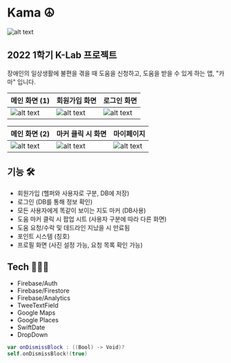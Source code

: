 # Kama ☮️
![alt text](https://user-images.githubusercontent.com/68496759/182043471-60065684-0be4-45f7-93ba-0bf1d770384d.png)

## 2022 1학기 K-Lab 프로젝트

장애인의 일상생활에 불편을 겪을 때 도움을 신청하고, 도움을 받을 수 있게 하는 앱, "카마" 입니다.


| 메인 화면 (1)   | 회원가입 화면       |  로그인 화면    |
| ------------- | ------------- | ------------- |
| ![alt text](https://user-images.githubusercontent.com/68496759/182044289-b2e516d2-a784-4069-9643-31794f5d64b4.png)  | ![alt text](https://user-images.githubusercontent.com/68496759/182044291-70f50b8c-7025-4b39-82c1-e17788dba357.png)  | ![alt text](https://user-images.githubusercontent.com/68496759/182044296-bf0c0d1d-1bee-4cef-89b6-a81147235b75.png)  |

| 메인 화면 (2)  | 마커 클릭 시 화면 | 마이페이지 |
| ------------- | ------------- | ------------- |
| ![alt text](https://user-images.githubusercontent.com/68496759/182044297-bac36cf1-7c05-4070-b651-5f1bf585cc95.png)  | ![alt text](https://user-images.githubusercontent.com/68496759/182044301-2629acba-895f-4f15-9980-168af604f12d.png)  | ![alt text](https://user-images.githubusercontent.com/68496759/182044303-4715b247-4939-4042-a995-292e3790ddaa.png) |

## 기능 🛠

- 회원가입 (헬퍼와 사용자로 구분, DB에 저장) 
- 로그인 (DB를 통해 정보 확인)
- 모든 사용자에게 똑같이 보이는 지도 마커 (DB사용)
- 도움 마커 클릭 시 팝업 시트 (사용자 구분에 따라 다른 화면)
- 도움 요청/수락 및 데드라인 지났을 시 만료됨
- 포인트 시스템 (칭호)
- 프로필 화면 (사진 설정 가능, 요청 목록 확인 가능)

## Tech 🧑🏻‍💻

- Firebase/Auth
- Firebase/Firestore
- Firebase/Analytics
- TweeTextField
- Google Maps 
- Google Places
- SwiftDate 
- DropDown

```Swift
var onDismissBlock : ((Bool) -> Void)?
self.onDismissBlock!(true)
```
